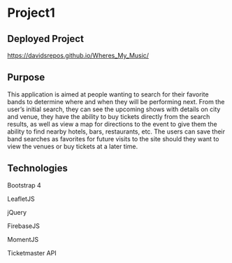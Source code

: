 # Project1

## Deployed Project
https://davidsrepos.github.io/Wheres_My_Music/

## Purpose

This application is aimed at people wanting to search for their favorite bands to determine where and when they will be performing next. From the user’s initial search, they can see the upcoming shows with details on city and venue, they have the ability to buy tickets directly from the search results, as well as view a map for directions to the event to give them the ability to find nearby hotels, bars, restaurants, etc.
The users can save their band searches as favorites for future visits to the site should they want to view the venues or buy tickets at a later time.

## Technologies

Bootstrap 4

LeafletJS

jQuery

FirebaseJS

MomentJS

Ticketmaster API

